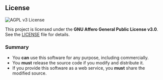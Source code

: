## License
![AGPL v3 License](https://img.shields.io/badge/license-AGPL--3.0-blue.svg)


This project is licensed under the **GNU Affero General Public License v3.0**.  
See the [LICENSE](./LICENSE) file for details.

### Summary
- You **can** use this software for any purpose, including commercially.
- You **must** release the source code if you modify and distribute it.
- If you provide this software as a web service, you **must** share the modified source.
